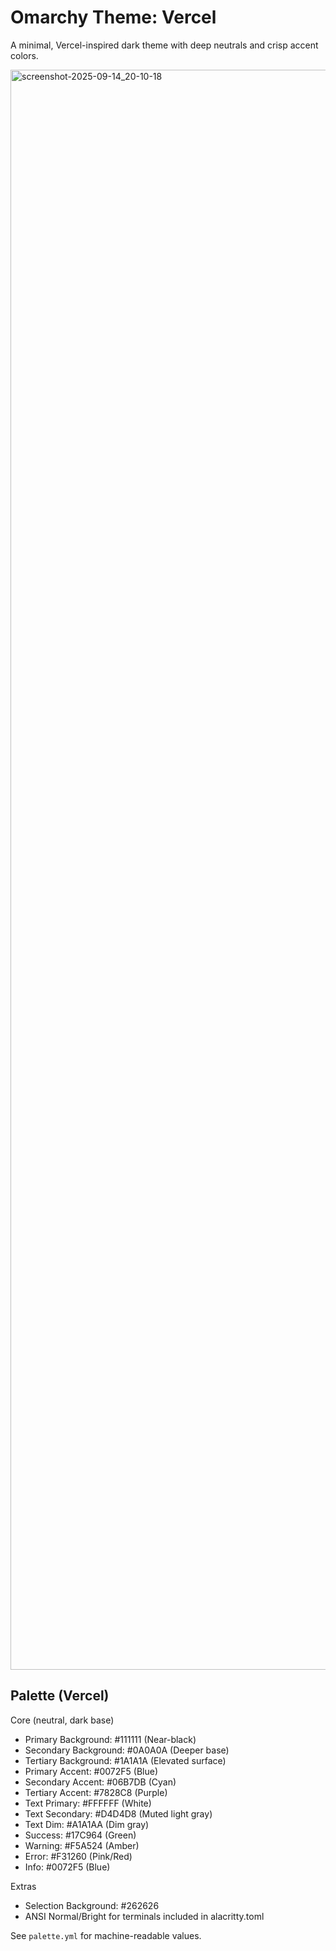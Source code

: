 # Omarchy Theme: Vercel

A minimal, Vercel-inspired dark theme with deep neutrals and crisp accent colors.

<img width="3840" height="2560" alt="screenshot-2025-09-14_20-10-18" src="https://github.com/user-attachments/assets/5f5b4363-9c81-4c75-952f-e985ff7560cb" />

## Palette (Vercel)
Core (neutral, dark base)
- Primary Background:   #111111 (Near-black)
- Secondary Background: #0A0A0A (Deeper base)
- Tertiary Background:  #1A1A1A (Elevated surface)
- Primary Accent:       #0072F5 (Blue)
- Secondary Accent:     #06B7DB (Cyan)
- Tertiary Accent:      #7828C8 (Purple)
- Text Primary:         #FFFFFF (White)
- Text Secondary:       #D4D4D8 (Muted light gray)
- Text Dim:             #A1A1AA (Dim gray)
- Success:              #17C964 (Green)
- Warning:              #F5A524 (Amber)
- Error:                #F31260 (Pink/Red)
- Info:                 #0072F5 (Blue)

Extras
- Selection Background: #262626
- ANSI Normal/Bright for terminals included in alacritty.toml

See `palette.yml` for machine-readable values.

